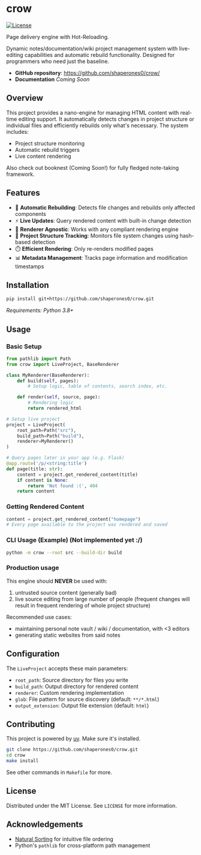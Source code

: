 # crow

[![License](https://img.shields.io/github/license/shaperones0/crow)](https://img.shields.io/github/license/shaperones0/crow)

Page delivery engine with Hot-Reloading.

Dynamic notes/documentation/wiki project management system with live-editing capabilities
and automatic rebuild functionality. Designed for programmers who need just the baseline.

- **GitHub repository**: <https://github.com/shaperones0/crow/>
- **Documentation** *Coming Soon*

## Overview

This project provides a nano-engine for managing HTML content with real-time editing support. It automatically detects changes in project structure or individual files and efficiently rebuilds only what's necessary. The system includes:

- Project structure monitoring
- Automatic rebuild triggers
- Live content rendering

Also check out booknest (Coming Soon!) for fully fledged note-taking framework.

## Features

- 🔄 **Automatic Rebuilding**: Detects file changes and rebuilds only affected components
- ⚡ **Live Updates**: Query rendered content with built-in change detection
- 🧩 **Renderer Agnostic**: Works with any compliant rendering engine
- 📁 **Project Structure Tracking**: Monitors file system changes using hash-based detection
- ⏱️ **Efficient Rendering**: Only re-renders modified pages
- 📊 **Metadata Management**: Tracks page information and modification timestamps

## Installation

```bash
pip install git+https://github.com/shaperones0/crow.git
```

*Requirements: Python 3.8+*

## Usage

### Basic Setup
```python
from pathlib import Path
from crow import LiveProject, BaseRenderer

class MyRenderer(BaseRenderer):
    def build(self, pages):
        # Setup logic, table of contents, search index, etc.

    def render(self, source, page):
        # Rendering logic
        return rendered_html

# Setup live project
project = LiveProject(
    root_path=Path("src"),
    build_path=Path("build"),
    renderer=MyRenderer()
)

# Query pages later in your app (e.g. Flask)
@app.route('/p/<string:title')
def page(title: str):
    content = project.get_rendered_content(title)
    if content is None:
        return 'Not found :(', 404
    return content
```

### Getting Rendered Content
```python
content = project.get_rendered_content("homepage")
# Every page available to the project was rendered and saved
```

### CLI Usage (Example) (Not implemented yet :/)
```bash
python -m crow --root src --build-dir build
```

### Production usage

This engine should **NEVER** be used with:
1) untrusted source content (generally bad)
2) live source editing from large number of people (frequent
changes will result in frequent rendering of whole project structure)

Recommended use cases:
* maintaining personal note vault / wiki / documentation, with <3 editors
* generating static websites from said notes

## Configuration

The `LiveProject` accepts these main parameters:
- `root_path`: Source directory for files you write
- `build_path`: Output directory for rendered content
- `renderer`: Custom rendering implementation
- `glob`: File pattern for source discovery (default: `**/*.html`)
- `output_extension`: Output file extension (default: `html`)

## Contributing

This project is powered by [uv](https://docs.astral.sh/uv/). Make sure it's installed.

```bash
git clone https://github.com/shaperones0/crow.git
cd crow
make install
```
See other commands in `Makefile` for more.

## License

Distributed under the MIT License. See `LICENSE` for more information.

## Acknowledgements

- [Natural Sorting](https://github.com/SethMMorton/natsort) for intuitive file ordering
- Python's `pathlib` for cross-platform path management
